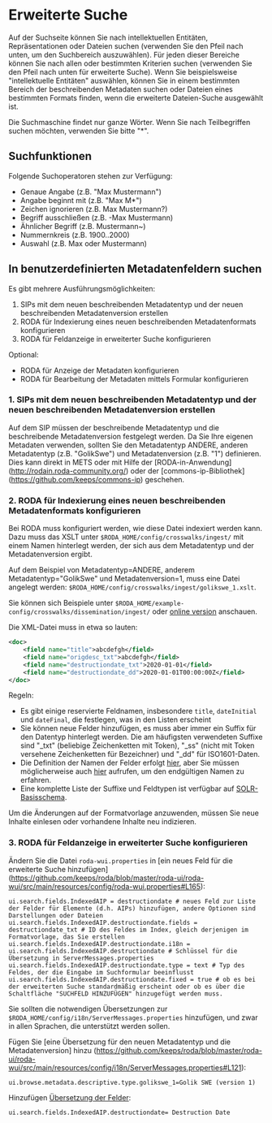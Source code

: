 # Erweiterte Suche

Auf der Suchseite können Sie nach intellektuellen Entitäten, Repräsentationen oder Dateien suchen (verwenden Sie den Pfeil nach unten, um den Suchbereich auszuwählen). Für jeden dieser Bereiche können Sie nach allen oder bestimmten Kriterien suchen (verwenden Sie den Pfeil nach unten für erweiterte Suche). Wenn Sie beispielsweise "intellektuelle Entitäten" auswählen, können Sie in einem bestimmten Bereich der beschreibenden Metadaten suchen oder Dateien eines bestimmten Formats finden, wenn die erweiterte Dateien-Suche ausgewählt ist.

Die Suchmaschine findet nur ganze Wörter. Wenn Sie nach Teilbegriffen suchen möchten, verwenden Sie bitte "*".

## Suchfunktionen

Folgende Suchoperatoren stehen zur Verfügung:

- Genaue Angabe (z.B. "Max Mustermann")
- Angabe beginnt mit (z.B. "Max M*")
- Zeichen ignorieren (z.B. Max Mustermann?)
- Begriff ausschließen (z.B. -Max Mustermann)
- Ähnlicher Begriff (z.B. Mustermann~)
- Nummernkreis (z.B. 1900..2000)
- Auswahl (z.B. Max oder Mustermann)

## In benutzerdefinierten Metadatenfeldern suchen

Es gibt mehrere Ausführungsmöglichkeiten:

1. SIPs mit dem neuen beschreibenden Metadatentyp und der neuen beschreibenden Metadatenversion erstellen
2. RODA für Indexierung eines neuen beschreibenden Metadatenformats konfigurieren
3. RODA für Feldanzeige in erweiterter Suche konfigurieren

Optional:
* RODA für Anzeige der Metadaten konfigurieren
* RODA für Bearbeitung der Metadaten mittels Formular konfigurieren


### 1. SIPs mit dem neuen beschreibenden Metadatentyp und der neuen beschreibenden Metadatenversion erstellen
Auf dem SIP müssen der beschreibende Metadatentyp und die beschreibende Metadatenversion festgelegt werden. Da Sie Ihre eigenen Metadaten verwenden, sollten Sie den Metadatentyp ANDERE, anderen Metadatentyp (z.B. "GolikSwe") und Metadatenversion (z.B. "1") definieren. Dies kann direkt in METS oder mit Hilfe der [RODA-in-Anwendung] (http://rodain.roda-community.org/) oder der [commons-ip-Bibliothek] (https://github.com/keeps/commons-ip) geschehen.

### 2. RODA für Indexierung eines neuen beschreibenden Metadatenformats konfigurieren
Bei RODA muss konfiguriert werden, wie diese Datei indexiert werden kann. Dazu muss das XSLT unter `$RODA_HOME/config/crosswalks/ingest/` mit einem Namen hinterlegt werden, der sich aus dem Metadatentyp und der Metadatenversion ergibt.

Auf dem Beispiel von Metadatentyp=ANDERE, anderem Metadatentyp="GolikSwe" und Metadatenversion=1, muss eine Datei angelegt werden: `$RODA_HOME/config/crosswalks/ingest/golikswe_1.xslt`.

Sie können sich Beispiele unter `$RODA_HOME/example-config/crosswalks/dissemination/ingest/` oder [online version](https://github.com/keeps/roda/tree/master/roda-core/roda-core/src/main/resources/config/crosswalks/ingest) anschauen.

Die XML-Datei muss in etwa so lauten:
```xml
<doc>
    <field name="title">abcdefgh</field>
    <field name="origdesc_txt">abcdefgh</field>
    <field name="destructiondate_txt">2020-01-01</field>
    <field name="destructiondate_dd">2020-01-01T00:00:00Z</field>
</doc>
```
Regeln:
- Es gibt einige reservierte Feldnamen, insbesondere `title`, `dateInitial` und `dateFinal`, die festlegen, was in den Listen erscheint
- Sie können neue Felder hinzufügen, es muss aber immer ein Suffix für den Datentyp hinterlegt werden. Die am häufigsten verwendeten Suffixe sind "\_txt" (beliebige Zeichenketten mit Token), "\_ss" (nicht mit Token versehene Zeichenketten für Bezeichner) und "\_dd" für ISO1601-Daten.
- Die Definition der Namen der Felder erfolgt [hier](https://github.com/keeps/roda/blob/master/roda-core/roda-core/src/main/java/org/roda/core/index/schema/collections/AIPCollection.java#L61), aber Sie müssen möglicherweise auch [hier](https://github.com/keeps/roda/blob/master/roda-common/roda-common-data/src/main/java/org/roda/core/data/common/RodaConstants.java#L604) aufrufen, um den endgültigen Namen zu erfahren.
- Eine komplette Liste der Suffixe und Feldtypen ist verfügbar auf [SOLR-Basisschema](https://github.com/keeps/roda/blob/master/roda-core/roda-core/src/main/resources/config/index/common/conf/managed-schema).

Um die Änderungen auf der Formatvorlage anzuwenden, müssen Sie neue Inhalte einlesen oder vorhandene Inhalte neu indizieren.

### 3. RODA für Feldanzeige in erweiterter Suche konfigurieren

Ändern Sie die Datei `roda-wui.properties` in [ein neues Feld für die erweiterte Suche hinzufügen] (https://github.com/keeps/roda/blob/master/roda-ui/roda-wui/src/main/resources/config/roda-wui.properties#L165):

```javaproperties
ui.search.fields.IndexedAIP = destructiondate # neues Feld zur Liste der Felder für Elemente (d.h. AIPs) hinzufügen, andere Optionen sind Darstellungen oder Dateien
ui.search.fields.IndexedAIP.destructiondate.fields = destructiondate_txt # ID des Feldes im Index, gleich derjenigen im Formatvorlage, das Sie erstellen
ui.search.fields.IndexedAIP.destructiondate.i18n = ui.search.fields.IndexedAIP.destructiondate # Schlüssel für die Übersetzung in ServerMessages.properties
ui.search.fields.IndexedAIP.destructiondate.type = text # Typ des Feldes, der die Eingabe im Suchformular beeinflusst
ui.search.fields.IndexedAIP.destructiondate.fixed = true # ob es bei der erweiterten Suche standardmäßig erscheint oder ob es über die Schaltfläche "SUCHFELD HINZUFÜGEN" hinzugefügt werden muss.
```
Sie sollten die notwendigen Übersetzungen zur `$RODA_HOME/config/i18n/ServerMessages.properties` hinzufügen, und zwar in allen Sprachen, die unterstützt werden sollen.

Fügen Sie [eine Übersetzung für den neuen Metadatentyp und die Metadatenversion] hinzu (https://github.com/keeps/roda/blob/master/roda-ui/roda-wui/src/main/resources/config/i18n/ServerMessages.properties#L121):

```javaproperties
ui.browse.metadata.descriptive.type.golikswe_1=Golik SWE (version 1)
```

Hinzufügen [Übersetzung der Felder](https://github.com/keeps/roda/blob/master/roda-ui/roda-wui/src/main/resources/config/i18n/ServerMessages.properties#L2):

```javaproperties
ui.search.fields.IndexedAIP.destructiondate= Destruction Date
```
